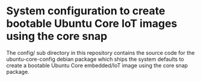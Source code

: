 # System configuration to create bootable Ubuntu Core IoT images using the core snap

The config/ sub directory in this repository contains the source code for the
ubuntu-core-config debian package which ships the system defaults to create a bootable
Ubuntu Core embedded/IoT image using the core snap package.

